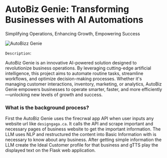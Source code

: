 # AutoBiz Genie: Transforming Businesses with AI Automations
Simplifying Operations, Enhancing Growth, Empowering Success

![AutoBizz Genie](https://github.com/user-attachments/assets/f33b3f8c-8108-4b7e-b0b2-e3f5ebbc4303)



`Description`:

AutoBiz Genie is an innovative AI-powered solution designed to revolutionize business operations. By leveraging cutting-edge artificial intelligence, this project aims to automate routine tasks, streamline workflows, and optimize decision-making processes. Whether it's managing customer interactions, inventory, marketing, or analytics, AutoBiz Genie empowers businesses to operate smarter, faster, and more efficiently—unlocking new levels of growth and success.

### What is the background process? 

First the AutoBiz Genie uses the firecrwal app API when user inputs any website url like `designgaga.ca`. It calls the API and scrape important and necessary pages of business website to get the important information. The LLM uses NLP and restructured the content into Basic Information with is necessary to know about any business. After getting simple information the LLM create the Ideal Customer profile for that business and gTTS play the displayed text on the Flask web application.
